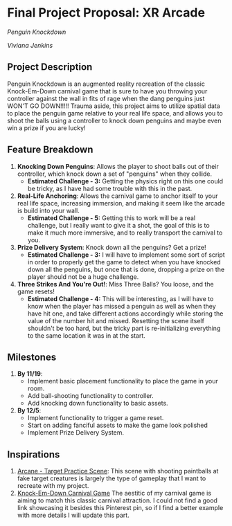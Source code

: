 # Final Project Proposal: XR Arcade

*Penguin Knockdown*

*Viviana Jenkins*

## Project Description

Penguin Knockdown is an augmented reality recreation of the classic Knock-Em-Down carnival game that is sure to have you throwing your controller against the wall in fits of rage when the dang penguins just WON'T GO DOWN!!!!! Trauma aside, this project aims to utilize spatial data to place the penguin game relative to your real life space, and allows you to shoot the balls using a controller to knock down penguins and maybe even win a prize if you are lucky!

## Feature Breakdown

1. **Knocking Down Penguins**: Allows the player to shoot balls out of their controller, which knock down a set of "penguins" when they collide.
   - **Estimated Challenge - 3:** Getting the physics right on this one could be tricky, as I have had some trouble with this in the past.
2. **Real-Life Anchoring**: Allows the carnival game to anchor itself to your real life space, increasing immersion, and making it seem like the arcade is build into your wall.
   - **Estimated Challenge - 5:** Getting this to work will be a real challenge, but I really want to give it a shot, the goal of this is to make it much more immersive, and to really transport the carnival to you.
3. **Prize Delivery System**: Knock down all the penguins? Get a prize!
   - **Estimated Challenge - 3:** I will have to implement some sort of script in order to properly get the game to detect when you have knocked down all the penguins, but once that is done, dropping a prize on the player should not be a huge challenge.
4. **Three Strikes And You're Out!**: Miss Three Balls? You loose, and the game resets!
   - **Estimated Challenge - 4:** This will be interesting, as I will have to know when the player has missed a penguin as well as when they have hit one, and take different actions accordingly while storing the value of the number hit and missed. Resetting the scene itself shouldn't be too hard, but the tricky part is re-initializing everything to the same location it was in at the start.

## Milestones

1. **By 11/19**:
   - Implement basic placement functionality to place the game in your room.
   - Add ball-shooting functionality to controller.
   - Add knocking down functionality to basic assets.
2. **By 12/5**:
   - Implement functionality to trigger a game reset.
   - Start on adding fanciful assets to make the game look polished
   - Implement Prize Delivery System.

## Inspirations

1. [Arcane - Target Practice Scene](https://youtu.be/-X0gU5-3HYo?si=O_tq56og8oZzpJBQ&t=54):
This scene with shooting paintballs at fake target creatures is largely the type of gameplay that I want to recreate with my project.
2. [Knock-Em-Down Carnival Game](https://www.pinterest.com/pin/carnival-games-diy--48343395992694432/)
The aestitic of my carnival game is aiming to match this classic carnival attraction. I could not find a good link showcasing it besides this Pinterest pin, so if I find a better example with more details I will update this part.
